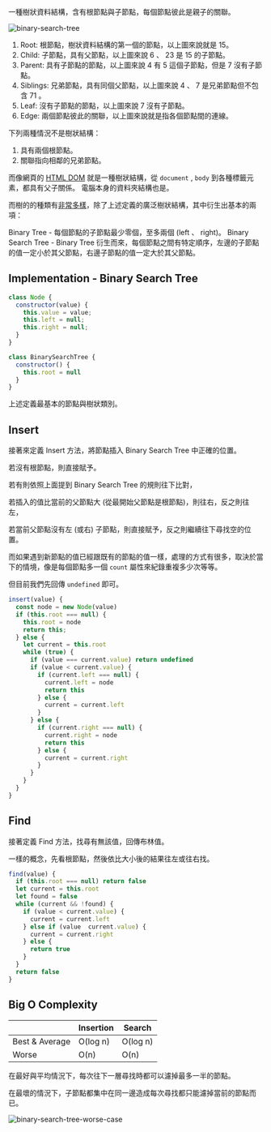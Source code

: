<!-- Day 21 超硬 Tree 登場 - Binary Search Tree -->

一種樹狀資料結構，含有根節點與子節點，每個節點彼此是親子的關聯。

![binary-search-tree](https://blog.jasonzhuang.com/assets/images/binary-search-tree-965eaa490ca3e7c3100e77e7a78986d0.png)

1. Root: 根節點，樹狀資料結構的第一個的節點，以上圖來說就是 15。
2. Child: 子節點，具有父節點，以上圖來說 6 、 23 是 15 的子節點。
3. Parent: 具有子節點的節點，以上圖來說 4 有 5 這個子節點，但是 7 沒有子節點。
4. Siblings: 兄弟節點，具有同個父節點，以上圖來說 4 、 7 是兄弟節點但不包含 71 。
5. Leaf: 沒有子節點的節點，以上圖來說 7 沒有子節點。
6. Edge: 兩個節點彼此的關聯，以上圖來說就是指各個節點間的連線。

下列兩種情況不是樹狀結構：

1. 具有兩個根節點。
2. 關聯指向相鄰的兄弟節點。

而像網頁的 [HTML DOM](https://developer.mozilla.org/en-US/docs/Web/API/Document_Object_Model) 就是一種樹狀結構，從 `document` , `body` 到各種標籤元素，都具有父子關係。
電腦本身的資料夾結構也是。

而樹的的種類有[非常多樣](https://en.wikipedia.org/wiki/List_of_data_structures#Trees)，除了上述定義的廣泛樹狀結構，其中衍生出基本的兩項：

Binary Tree - 每個節點的子節點最少零個，至多兩個 (left 、 right)。
Binary Search Tree - Binary Tree 衍生而來，每個節點之間有特定順序，左邊的子節點的值一定小於其父節點，右邊子節點的值一定大於其父節點。

## Implementation - Binary Search Tree

```js
class Node {
  constructor(value) {
    this.value = value;
    this.left = null;
    this.right = null;
  }
}

class BinarySearchTree {
  constructor() {
    this.root = null
  }
}
```

上述定義最基本的節點與樹狀類別。

## Insert

接著來定義 Insert 方法，將節點插入 Binary Search Tree 中正確的位置。

若沒有根節點，則直接賦予。

若有則依照上面提到 Binary Search Tree 的規則往下比對，

若插入的值比當前的父節點大 (從最開始父節點是根節點)，則往右，反之則往左，

若當前父節點沒有左 (或右) 子節點，則直接賦予，反之則繼續往下尋找空的位置。

而如果遇到新節點的值已經跟既有的節點的值一樣，處理的方式有很多，取決於當下的情境，像是每個節點多一個 `count` 屬性來紀錄重複多少次等等。

但目前我們先回傳 `undefined` 即可。

```js
insert(value) {
  const node = new Node(value)
  if (this.root === null) {
    this.root = node
    return this;
  } else {
    let current = this.root
    while (true) {
      if (value === current.value) return undefined
      if (value < current.value) {
        if (current.left === null) {
          current.left = node
          return this
        } else {
          current = current.left
        }
      } else {
        if (current.right === null) {
          current.right = node
          return this
        } else {
          current = current.right
        }
      }
    }
  }
}
```

## Find

接著定義 Find 方法，找尋有無該值，回傳布林值。

一樣的概念，先看根節點，然後依比大小後的結果往左或往右找。

```js
find(value) {
  if (this.root === null) return false
  let current = this.root
  let found = false
  while (current && !found) {
    if (value < current.value) {
      current = current.left
    } else if (value  current.value) {
      current = current.right
    } else {
      return true
    }
  }
  return false
}
```

## Big O Complexity

|                | Insertion | Search   |
| -------------- | --------- | -------- |
| Best & Average | O(log n)  | O(log n) |
| Worse          | O(n)      | O(n)     |

在最好與平均情況下，每次往下一層尋找時都可以濾掉最多一半的節點。

在最壞的情況下，子節點都集中在同一邊造成每次尋找都只能濾掉當前的節點而已。

![binary-search-tree-worse-case](https://blog.jasonzhuang.com/assets/images/binary-search-tree-worse-case-51839b7d499b2597763fd7f5d4fbc3ff.png)

